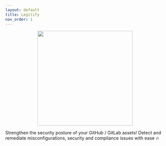 ```yaml
---
layout: default
title: Legitify
nav_order: 1
---
```


<div align="center">
<img src="/legitify/assets/legitify_logo.png" width="300" height="300" />
</div>

Strengthen the security posture of your GitHub / GitLab assets!
Detect and remediate misconfigurations, security and compliance issues with ease 🔥
